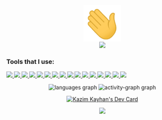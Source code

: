 <p align="center">
<img width="100px" src="wave.gif" align="center" alt="Kazim Kayhan" /> <br/>
<img  src="https://readme-components.vercel.app/api?component=text&text=IM%20KAZIM%20KAYHAN&fill=15d8fe-gradient%2862deg%2C%20%238EC5FC%200%25%2C%20%23E0C3FC%20100%25%29%3B%0A"> 
</p>

### Tools that I use:

<p align="left">  
 <a href="https://github.com/kazim-kayhan">
 <img  src="https://readme-components.vercel.app/api?component=logo&fill=black&logo=Next.js&svgfill=15d8fe">  
</a>
<a href="https://github.com/kazim-kayhan">
 <img  src="https://readme-components.vercel.app/api?component=logo&fill=black&logo=react&animation=spin&svgfill=15d8fe">  
</a>
 <a href="https://github.com/kazim-kayhan">
 <img  src="https://readme-components.vercel.app/api?component=logo&fill=black&logo=redux&animation=spin&svgfill=15d8fe">  
</a>
    <a href="https://github.com/kazim-kayhan">
 <img  src="https://readme-components.vercel.app/api?component=logo&fill=black&logo=strapi&svgfill=659b60">
</a>
   <a href="https://github.com/kazim-kayhan">
 <img  src="https://readme-components.vercel.app/api?component=logo&fill=black&logo=node.js&svgfill=659b60">
</a>
     <a href="https://github.com/kazim-kayhan">
<img  src="https://readme-components.vercel.app/api?component=logo&fill=black&logo=mongodb&svgfill=2d79c7">
 </a>
    <a href="https://github.com/kazim-kayhan">
<img  src="https://readme-components.vercel.app/api?component=logo&fill=black&logo=typescript&svgfill=2d79c7">
 </a>
<a href="https://github.com/kazim-kayhan">
<img  src="https://readme-components.vercel.app/api?component=logo&fill=black&logo=javascript&svgfill=f6df1c">
</a>
<a href="https://github.com/kazim-kayhan">
<img  src="https://readme-components.vercel.app/api?component=logo&fill=black&logo=tailwindcss&svgfill=df5c43">  
</a>
 <a href="https://github.com/kazim-kayhan">
<img  src="https://readme-components.vercel.app/api?component=logo&fill=black&logo=sass&svgfill=cd6799">
</a>
 <a href="https://github.com/kazim-kayhan">
 <img  src="https://readme-components.vercel.app/api?component=logo&fill=black&logo=bootstrap&svgfill=659b60">
</a>
<a href="https://github.com/kazim-kayhan">
<img  src="https://readme-components.vercel.app/api?component=logo&fill=black&logo=css3&svgfill=cd6799">
</a>
 <a href="https://github.com/kazim-kayhan">
<img  src="https://readme-components.vercel.app/api?component=logo&fill=black&logo=html5&svgfill=cd6799">
</a>
<a href="https://github.com/kazim-kayhan">
<img  src="https://readme-components.vercel.app/api?component=logo&fill=black&logo=git">
</a>
<a href="https://github.com/kazim-kayhan">
<img  src="https://readme-components.vercel.app/api?component=logo&fill=black&logo=github">
</a>
</a>
  <a href="https://github.com/kazim-kayhan">
<img  src="https://readme-components.vercel.app/api?component=logo&fill=black&logo=webpack&svgfill=8ed5fa&animation=spin">
</a>
</p>

<div align="center">
  <img src="https://github-readme-stats.vercel.app/api/top-langs?username=kazim-kayhan&locale=en&hide_title=true&layout=compact&card_width=320&langs_count=6&theme=cobalt&hide_border=true" height="150" alt="languages graph"  />
  <img src="https://github-readme-activity-graph.vercel.app/graph?username=kazim-kayhan&hide_border=true&area=true&hide_title=true&theme=cobalt" height="150" alt="activity-graph graph"  />
</div>

<p align="center"><a href="https://app.daily.dev/kazimkayhan"><img src="https://api.daily.dev/devcards/v2/dIP83Ddz6O0k58erdOIba.png?type=wide&r=o3g" width="652" alt="Kazim Kayhan's Dev Card"/></a></p>





<!-- <p align="center"><a class="libutton" href="https://www.linkedin.com/comm/mynetwork/discovery-see-all?usecase=PEOPLE_FOLLOWS&followMember=kazim-kayhan" target="_blank">Let's connect on LinkedIn</a></p> -->

<!-- ![Profile views](https://gpvc.arturio.dev/kazim-kayhan)  -->

<!-- ![Codewars Badge](https://www.codewars.com/users/kazim-kayhan/badges/small) -->

<!--  <a href="https://app.daily.dev/kazimkayhan" align="center"><img src="https://github.com/kazim-kayhan/kazim-kayhan/blob/main/devcard.svg" alt="Kazim Kayhan's Dev Card"/></a> -->

<div align="center">
  <img src="https://profile-counter.glitch.me/kazim-kayhan/count.svg?"  />
</div>
